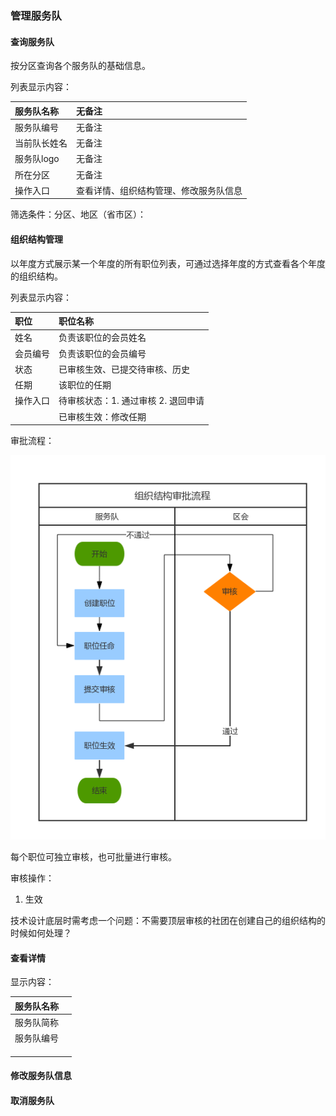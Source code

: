 ### 管理服务队

#### 查询服务队

按分区查询各个服务队的基础信息。

列表显示内容：

| 服务队名称 | 无备注 |
| :--- | :--- |
| 服务队编号 | 无备注 |
| 当前队长姓名 | 无备注 |
| 服务队logo | 无备注 |
| 所在分区 | 无备注 |
| 操作入口 | 查看详情、组织结构管理、修改服务队信息 |

筛选条件：分区、地区（省市区）：

#### 组织结构管理

以年度方式展示某一个年度的所有职位列表，可通过选择年度的方式查看各个年度的组织结构。

列表显示内容：

| 职位 | 职位名称 |
| :--- | :--- |
| 姓名 | 负责该职位的会员姓名 |
| 会员编号 | 负责该职位的会员编号 |
| 状态 | 已审核生效、已提交待审核、历史 |
| 任期 | 该职位的任期 |
| 操作入口 | 待审核状态：1. 通过审核 2. 退回申请 |
|  | 已审核生效：修改任期 |

审批流程：

![](/assets/泳道流程图（垂直）.png)

每个职位可独立审核，也可批量进行审核。

审核操作：

1. 生效

技术设计底层时需考虑一个问题：不需要顶层审核的社团在创建自己的组织结构的时候如何处理？

#### 查看详情

显示内容：

| 服务队名称 |  |
| :--- | :--- |
| 服务队简称 |  |
| 服务队编号 |  |
|  |  |
|  |  |
|  |  |

#### 修改服务队信息

#### 取消服务队



